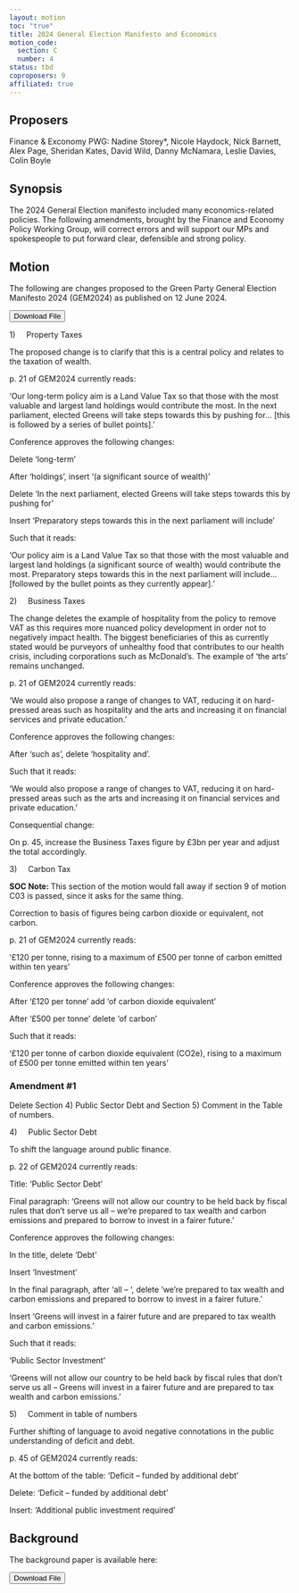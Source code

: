 ```yaml
---
layout: motion
toc: "true"
title: 2024 General Election Manifesto and Economics
motion_code:
  section: C
  number: 4
status: tbd
coproposers: 9
affiliated: true
---
```

## P﻿roposers

Finance & Exconomy PWG: Nadine Storey*, Nicole Haydock, Nick Barnett, Alex Page, Sheridan Kates, David Wild, Danny McNamara, Leslie Davies, Colin Boyle

## Synopsis

The 2024 General Election manifesto included many economics-related policies. The following amendments, brought by the Finance and Economy Policy Working Group, will correct errors and will support our MPs and spokespeople to put forward clear, defensible and strong policy.

## Motion

The following are changes proposed to the Green Party General Election Manifesto 2024 (GEM2024) as published on 12 June 2024.

<a href="/files/green-party-2024-general-election-manifesto-long-version-with-cover.pdf"><button class="btn btn-secondary download-link">Download File</button></a>

1)     Property Taxes

The proposed change is to clarify that this is a central policy and relates to the taxation of wealth.

p. 21 of GEM2024 currently reads:

‘Our long-term policy aim is a Land Value Tax so that those with the most valuable and largest land holdings would contribute the most. In the next parliament, elected Greens will take steps towards this by pushing for… \[this is followed by a series of bullet points].’

Conference approves the following changes:

Delete ‘long-term’

After ‘holdings’, insert ‘(a significant source of wealth)’

Delete ‘In the next parliament, elected Greens will take steps towards this by pushing for’

Insert ‘Preparatory steps towards this in the next parliament will include’

Such that it reads:

‘Our policy aim is a Land Value Tax so that those with the most valuable and largest land holdings (a significant source of wealth) would contribute the most. Preparatory steps towards this in the next parliament will include…\[followed by the bullet points as they currently appear].’

2)     Business Taxes

The change deletes the example of hospitality from the policy to remove VAT as this requires more nuanced policy development in order not to negatively impact health. The biggest beneficiaries of this as currently stated would be purveyors of unhealthy food that contributes to our health crisis, including corporations such as McDonald’s. The example of ‘the arts’ remains unchanged.

p. 21 of GEM2024 currently reads:

‘We would also propose a range of changes to VAT, reducing it on hard-pressed areas such as hospitality and the arts and increasing it on financial services and private education.’

Conference approves the following changes:

After ‘such as’, delete ‘hospitality and’.

Such that it reads:

‘We would also propose a range of changes to VAT, reducing it on hard-pressed areas such as the arts and increasing it on financial services and private education.’

Consequential change:

On p. 45, increase the Business Taxes figure by £3bn per year and adjust the total accordingly.

3)     Carbon Tax

<p class="alert d-inline-block alert-primary"><strong>SOC Note: </strong> This section of the motion would fall away if section 9 of motion C03 is passed, since it asks for the same thing.</p>

Correction to basis of figures being carbon dioxide or equivalent, not carbon.

p. 21 of GEM2024 currently reads:

‘£120 per tonne, rising to a maximum of £500 per tonne of carbon emitted within ten years’

Conference approves the following changes:

After ‘£120 per tonne’ add ‘of carbon dioxide equivalent’

After ‘£500 per tonne’ delete ‘of carbon’

Such that it reads:

‘£120 per tonne of carbon dioxide equivalent (CO2e), rising to a maximum of £500 per tonne emitted within ten years’




<div class="amendment amendment-tbd">
<div class="d-flex justify-content-between align-items-start">
<h3 id="amendment-1">Amendment #1</h3>
</div>
    
Delete Section 4) Public Sector Debt and Section 5) Comment in the Table of numbers.
  
</div>          
            

4)     Public Sector Debt

To shift the language around public finance.

p. 22 of GEM2024 currently reads:

Title: ‘Public Sector Debt’

Final paragraph: ‘Greens will not allow our country to be held back by fiscal rules that don’t serve us all – we’re prepared to tax wealth and carbon emissions and prepared to borrow to invest in a fairer future.’

Conference approves the following changes:

In the title, delete ‘Debt’

Insert ‘Investment’

In the final paragraph, after ‘all – ‘, delete ‘we’re prepared to tax wealth and carbon emissions and prepared to borrow to invest in a fairer future.’

Insert ‘Greens will invest in a fairer future and are prepared to tax wealth and carbon emissions.’

Such that it reads:

‘Public Sector Investment’

‘Greens will not allow our country to be held back by fiscal rules that don’t serve us all – Greens will invest in a fairer future and are prepared to tax wealth and carbon emissions.’

5)     Comment in table of numbers

Further shifting of language to avoid negative connotations in the public understanding of deficit and debt.

p. 45 of GEM2024 currently reads:

At the bottom of the table: ‘Deficit – funded by additional debt’

Delete: ‘Deficit – funded by additional debt’

Insert: ‘Additional public investment required’

## Background

T﻿he background paper is available here:

<a href="/files/background-paper-for-manifesto-2024-and-economics-final.pdf"><button class="btn btn-secondary download-link">Download File</button></a>